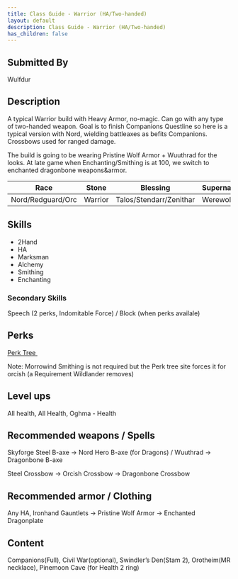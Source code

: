 ```yaml
---
title: Class Guide - Warrior (HA/Two-handed)
layout: default
description: Class Guide - Warrior (HA/Two-handed)
has_children: false
---
```




## Submitted By

Wulfdur

## Description

A typical Warrior build with Heavy Armor, no-magic. Can go with any type of two-handed weapon. Goal is to finish Companions Questline so here is a typical version with Nord, wielding battleaxes as befits Companions. Crossbows used for ranged damage. 

The build is going to be wearing Pristine Wolf Armor + Wuuthrad for the looks. At late game when Enchanting/Smithing is at 100, we switch to enchanted dragonbone weapons&armor.

Race | Stone | Blessing | Supernatural
|--|--|--|--|
Nord/Redguard/Orc | Warrior | Talos/Stendarr/Zenithar | Werewolf

## Skills

* 2Hand 
* HA 
* Marksman 
* Alchemy 
* Smithing 
* Enchanting  


### Secondary Skills

Speech (2 perks, Indomitable Force) / Block (when perks availale) 

## Perks

<a href="https://banananaut.github.io/NannerPlanner/?p=1&b=AgEAAAElJAAAUAUKBQVLCksFBVAKBQVkBQVLEAYNDergAAAAAAAAAA_wAw4AABQ4AAAAAABH6AAFH4HE" target="_blank" rel="noopener noreferrer">Perk Tree <svg viewBox="0 0 24 24" aria-labelledby="svg-external-link-title" width="1em" height="1em"><use xlink:href="#svg-external-link"></use></svg></a>

Note: Morrowind Smithing is not required but the Perk tree site forces it for orcish (a Requirement Wildlander removes)

## Level ups

All health, All Health, Oghma - Health

## Recommended weapons / Spells

Skyforge Steel B-axe -> Nord Hero B-axe (for Dragons) / Wuuthrad -> Dragonbone B-axe

Steel Crossbow -> Orcish Crossbow -> Dragonbone Crossbow

## Recommended armor / Clothing

Any HA, Ironhand Gauntlets -> Pristine Wolf Armor -> Enchanted Dragonplate

## Content 

Companions(Full), Civil War(optional), Swindler’s Den(Stam 2), Orotheim(MR necklace), Pinemoon Cave (for Health 2 ring)